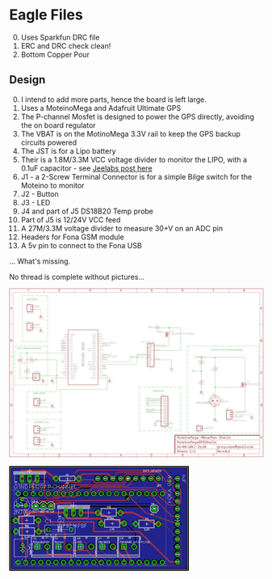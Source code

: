 # Eagle Files

0. Uses Sparkfun DRC file
1. ERC and DRC check clean!
2. Bottom Copper Pour

## Design

0. I intend to add more parts, hence the board is left large.
1. Uses a MoteinoMega and Adafruit Ultimate GPS
2. The P-channel Mosfet is designed to power the GPS directly, avoiding the on board regulator
3. The VBAT is on the MotinoMega 3.3V rail to keep the GPS backup circuits powered
4. The JST is for a Lipo battery
5. Their is a 1.8M/3.3M VCC voltage divider to monitor the LIPO, with a 0.1uF capacitor - see [Jeelabs post here](https://jeelabs.org/2013/05/16/measuring-the-battery-without-draining-it/)
6. J1 - a 2-Screw Terminal Connector is for a simple Bilge switch for the Moteino to monitor
7. J2 - Button
8. J3 - LED
9. J4 and part of J5 DS18B20 Temp probe
10. Part of J5 is 12/24V VCC feed
11. A 27M/3.3M voltage divider to measure 30+V on an ADC pin
12. Headers for Fona GSM module
13. A 5v pin to connect to the Fona USB

... What's missing.

No thread is complete without pictures...

![Eagle Schematic for MoteinoMega Ultimate GPS Sheild](https://raw.githubusercontent.com/gregcope/ABoatMon/master/eagle/MoteinoMegaGPSSheild-sch.png "Eagle Schematic for MoteinoMega Ultimate GPS Sheild")

![Eagle Board for MoteinoMega Ultimate GPS Sheild](https://raw.githubusercontent.com/gregcope/ABoatMon/master/eagle/MoteinoMegaGPSSheild-brd.png "Eagle Board for MoteinoMega Ultimate GPS Sheild")
